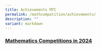 ```yaml
---
title: Achievements MTC
permalink: /mathcompetition/achievements/
description: ""
variant: markdown
---
```

### [Mathematics Competitions in 2024](/files/Mathematics_Competitions_in_2024.pdf)